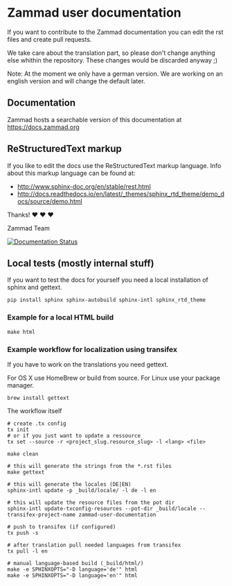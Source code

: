 # Zammad user documentation

If you want to contribute to the Zammad documentation you can edit the rst files and create pull requests.

We take care about the translation part, so please don't change anything else whithin the repository. These changes would be discarded anyway ;)

Note:
At the moment we only have a german version. We are working on an english version and will change the default later.

## Documentation

Zammad hosts a searchable version of this documentation at https://docs.zammad.org

## ReStructuredText markup

If you like to edit the docs use the ReStructuredText markup language. Info about this markup language can be found at:

- http://www.sphinx-doc.org/en/stable/rest.html
- http://docs.readthedocs.io/en/latest/_themes/sphinx_rtd_theme/demo_docs/source/demo.html

Thanks! ❤ ❤ ❤

  Zammad Team


[![Documentation Status](https://readthedocs.org/projects/zammad-user-documentation/badge/?version=latest)](https://docs.zammad.org)

## Local tests (mostly internal stuff)

If you want to test the docs for yourself you need a local installation of sphinx and gettext.

```
pip install sphinx sphinx-autobuild sphinx-intl sphinx_rtd_theme

```

### Example for a local HTML build

```
make html
```

### Example workflow for localization using transifex

If you have to work on the translations you need gettext.

For OS X use HomeBrew or build from source. For Linux use your package manager.

```
brew install gettext
```

The workflow itself
```
# create .tx config
tx init
# or if you just want to update a ressource
tx set --source -r <project_slug.resource_slug> -l <lang> <file>

make clean

# this will generate the strings from the *.rst files
make gettext

# this will generate the locales (DE|EN)
sphinx-intl update -p _build/locale/ -l de -l en

# this will update the resource files from the pot dir
sphinx-intl update-txconfig-resources --pot-dir _build/locale --transifex-project-name zammad-user-documentation

# push to transifex (if configured)
tx push -s

# after translation pull needed languages from transifex
tx pull -l en

# manual language-based build (_build/html/)
make -e SPHINXOPTS="-D language='de'" html
make -e SPHINXOPTS="-D language='en'" html

```
